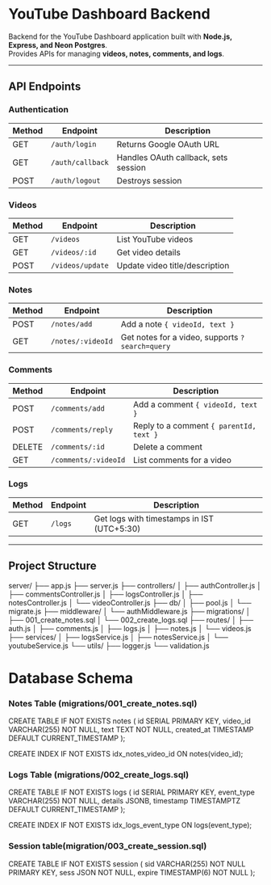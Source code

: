 # YouTube Dashboard Backend

Backend for the YouTube Dashboard application built with **Node.js, Express, and Neon Postgres**.  
Provides APIs for managing **videos, notes, comments, and logs**.

---

## API Endpoints

### Authentication
| Method | Endpoint | Description |
|--------|----------|-------------|
| GET    | `/auth/login` | Returns Google OAuth URL |
| GET    | `/auth/callback` | Handles OAuth callback, sets session |
| POST   | `/auth/logout` | Destroys session |

### Videos
| Method | Endpoint | Description |
|--------|----------|-------------|
| GET    | `/videos` | List YouTube videos |
| GET    | `/videos/:id` | Get video details |
| POST   | `/videos/update` | Update video title/description |

### Notes
| Method | Endpoint | Description |
|--------|----------|-------------|
| POST   | `/notes/add` | Add a note `{ videoId, text }` |
| GET    | `/notes/:videoId` | Get notes for a video, supports `?search=query` |

### Comments
| Method | Endpoint | Description |
|--------|----------|-------------|
| POST   | `/comments/add` | Add a comment `{ videoId, text }` |
| POST   | `/comments/reply` | Reply to a comment `{ parentId, text }` |
| DELETE | `/comments/:id` | Delete a comment |
| GET    | `/comments/:videoId` | List comments for a video |

### Logs
| Method | Endpoint | Description |
|--------|----------|-------------|
| GET    | `/logs` | Get logs with timestamps in IST (UTC+5:30) |

---

## Project Structure

server/
├── app.js
├── server.js
├── controllers/
│   ├── authController.js
│   ├── commentsController.js
│   ├── logsController.js
│   ├── notesController.js
│   └── videoController.js
├── db/
│   ├── pool.js
│   └── migrate.js
├── middleware/
│   └── authMiddleware.js
├── migrations/
│   ├── 001_create_notes.sql
│   └── 002_create_logs.sql
├── routes/
│   ├── auth.js
│   ├── comments.js
│   ├── logs.js
│   ├── notes.js
│   └── videos.js
├── services/
│   ├── logsService.js
│   ├── notesService.js
│   └── youtubeService.js
└── utils/
    ├── logger.js
    └── validation.js

# Database Schema

### Notes Table (migrations/001_create_notes.sql)

CREATE TABLE IF NOT EXISTS notes (
    id SERIAL PRIMARY KEY,
    video_id VARCHAR(255) NOT NULL,
    text TEXT NOT NULL,
    created_at TIMESTAMP DEFAULT CURRENT_TIMESTAMP
);

CREATE INDEX IF NOT EXISTS idx_notes_video_id ON notes(video_id);

### Logs Table (migrations/002_create_logs.sql)

CREATE TABLE IF NOT EXISTS logs (
    id SERIAL PRIMARY KEY,
    event_type VARCHAR(255) NOT NULL,
    details JSONB,
    timestamp TIMESTAMPTZ DEFAULT CURRENT_TIMESTAMP
);

CREATE INDEX IF NOT EXISTS idx_logs_event_type ON logs(event_type);

### Session table(migration/003_create_session.sql)

CREATE TABLE IF NOT EXISTS session (
    sid VARCHAR(255) NOT NULL PRIMARY KEY,
    sess JSON NOT NULL,
    expire TIMESTAMP(6) NOT NULL
);